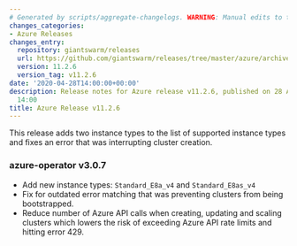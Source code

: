 ```yaml
---
# Generated by scripts/aggregate-changelogs. WARNING: Manual edits to this files will be overwritten.
changes_categories:
- Azure Releases
changes_entry:
  repository: giantswarm/releases
  url: https://github.com/giantswarm/releases/tree/master/azure/archived/v11.2.6
  version: 11.2.6
  version_tag: v11.2.6
date: '2020-04-28T14:00:00+00:00'
description: Release notes for Azure release v11.2.6, published on 28 April 2020,
  14:00
title: Azure Release v11.2.6
---
```


This release adds two instance types to the list of supported instance types and fixes an error that was interrupting cluster creation.

### azure-operator v3.0.7
- Add new instance types: ```Standard_E8a_v4``` and ```Standard_E8as_v4```
- Fix for outdated error matching that was preventing clusters from being bootstrapped.
- Reduce number of Azure API calls when creating, updating and scaling clusters which lowers the risk of exceeding Azure API rate limits and hitting error 429.
